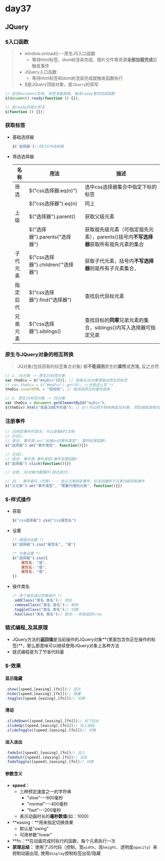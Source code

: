 # day37

## JQuery

###  $入口函数

> * window.onload()---原生JS入口函数
>   * 等待html标签、dom树渲染完成、图片文件等资源**全部加载完成**后触发事件
> * JQuery入口函数
>   * 等待html标签和dom树渲染完成就触发函数执行
> * $是JQuery顶级对象，是`JQuery`的简写

```js
// 监测document文档, 标签准备就绪, 触发ready里的回调函数
$(document).ready(function () {});

// 是ready的简化写法
$(function () {});
```

### 获取标签

- 基础选择器

  ```js
  $('选择器')//同CSS中选择器
  ```

- 筛选选择器

  | 名称     | 用法                               | 描述                                                         |
  | -------- | ---------------------------------- | ------------------------------------------------------------ |
  | 筛选     | $("css选择器:eq(n)")               | 选中css选择器集合中指定下标的标签                            |
  |          | $("css选择器").eq(n)               | 同上                                                         |
  | 上级     | $("选择器").parent()               | 获取父级元素                                                 |
  |          | $("选择器").parents("选择器")      | 获取祖先级元素（可指定祖先元素），parents()括号内**不写选择器**获取所有祖先元素的集合 |
  | 子代元素 | $("css选择器").children(‘"选择器") | 获取子代元素，括号内**不写选择器**则是所有子元素集合，       |
  | 指定后代 | $("css选择器").find("选择器")      | 查找后代目标元素                                             |
  | 兄弟元素 | $("css选择器").siblings()          | 查找目标的**同辈**兄弟元素的集合，siblings()内写入选择器可指定兄弟 |

### 原生与JQuery对象的相互转换

> JQ对象(包括获取的标签集合对象) 都**不能调用**原生的**属性**或**方法**, 反之亦然

```js
// 1. JQ对象 -> 原生JS标签对象
var theDiv = $("#myDiv")[0]; // 直接从JQ对象里取出原生的标签
/* var theDiv = $("#myDiv").get(0); //也能这么写 */
theDiv.innerHTML = "哈哈哈"; // 能调用原生的属性使用

// 2. 原生JS标签对象 -> JQ对象
var theDiv = document.getElementById("myDiv");
$(theDiv).html("我是JQ赋予的值"); // $()可以把万物转换成JQ对象, 然后就能调用JQ所属的属性/方法使用
```

### 注册事件

```js
// JQ绑定事件的语法: 可以查看API文档
// 方式1:
// 语法: 事件源.on("去掉on的事件类型", 事件处理函数)
$("选择器").on("事件类型", function(){})

// 方式2:
// 语法: 事件源.事件类型(事件处理函数)
$("选择器").click(function(){})

// 注意, JQ对象内置循环(隐式迭代)

// JQ - 事件委托（代理）--- 给父元素绑定事件，后天创建的子元素也能获取事件
$("父元素").on("事件类型", "需要代理的元素", function(){})
```

### $-样式操作

- 获取

  ```js
  $("css选择器").css("css属性名")
  ```

- 设置

  ```js
  /* 键值对设置 */
  $("选择器").css("属性名", "值")
  
  /* 对象设置 */
  $("选择器").css({
      属性名: "值",
      属性名: "值",
      属性名: "值",
  })
  ```

- 操作类名

  ```js
  /* 多个类名通过空格隔开 */
  .addClass("类名 类名")// 添加
  .removeClass("类名 类名")// 移除
  .toggleClass("类名 类名")// 切换
  .hasClass("类名 类名")// 查找---有就返回true
  ```

###  链式编程_及其原理

* JQuery方法的**返回值**是当前操作的JQuery对象**(里面包含你正在操作的标签)**，那么那意味可以继续使用JQuery对象上各种方法
* 链式编程是为了节省代码量

### $-效果

#### 显示隐藏

```js
.show([speed,[easing],[fn]])// 显示
.hide([speed,[easing],[fn]])// 隐藏
.toggle([speed,[easing],[fn]])// 切换
```

#### 滑动

```js
.slideDown([speed,[easing],[fn]])// 向下拉出
.slideUp([speed,[easing],[fn]])// 向上收起
.slideToggle([speed,[easing],[fn]])// 切换
```

#### 淡入淡出

```js
.fadeIn([speed],[easing],[fn])// 淡入
.fadeOut([speed],[easing],[fn])// 淡出
.fadeToggle([speed],[easing],[fn])// 切换
```

#### 参数含义

- **speed：**
  - 三种预定速度之一的字符串
    - "slow"---600毫秒
    - "normal"---400毫秒
    - "fast"---200毫秒
  - 表示动画时长的**毫秒数值**(如：1000)
- **easing：**用来指定切换效果
  - 默认是"swing"
  - 可用参数"linear"
- **fn：**在动画完成时执行的函数，每个元素执行一次
- **原理总结：** 使用了JS代码（控制，宽`width`、高`height`、透明度`opacity`）来控制动画出现, 使用`display`控制标签出现/隐藏